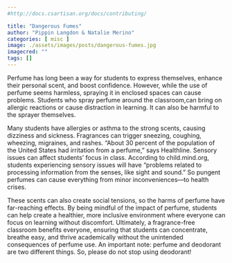 ```yaml
---
#http://docs.csartisan.org/docs/contributing/

title: "Dangerous Fumes"
author: "Pippin Langdon & Natalie Merino"
categories: [ misc ]
image: ./assets/images/posts/dangerous-fumes.jpg
imagecred: ""
tags: []
---
```

Perfume has long been a way for students to express themselves, enhance their personal scent, and boost confidence. However, while the use of perfume seems harmless, spraying it in enclosed spaces can cause problems. Students who spray perfume around the classroom,can bring on allergic reactions or cause distraction in learning. It can also be harmful to the sprayer themselves.

Many students have allergies or asthma to the strong scents, causing dizziness and sickness. Fragrances can trigger sneezing, coughing, wheezing, migraines, and rashes. “About 30 percent of the population of the United States had irritation from a perfume,” says Healthline. Sensory issues can affect students’ focus in class. According to child.mind.org, students experiencing sensory issues will have “problems related to processing information from the senses, like sight and sound.” So pungent perfumes can cause everything from minor inconveniences—to health crises. 

These scents can also create social tensions, so the harms of perfume have far-reaching effects. By being mindful of the impact of perfume, students can help create a healthier, more inclusive environment where everyone can focus on learning without discomfort. Ultimately, a fragrance-free classroom benefits everyone, ensuring that students can concentrate, breathe easy, and thrive academically without the unintended consequences of perfume use. An important note: perfume and deodorant are two different things. So, please do not stop using deodorant!